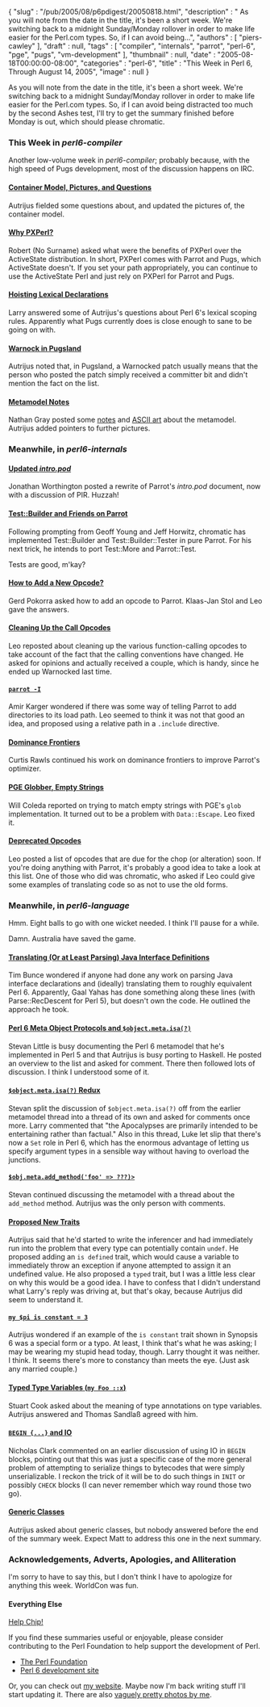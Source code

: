 {
   "slug" : "/pub/2005/08/p6pdigest/20050818.html",
   "description" : " As you will note from the date in the title, it's been a short week. We're switching back to a midnight Sunday/Monday rollover in order to make life easier for the Perl.com types. So, if I can avoid being...",
   "authors" : [
      "piers-cawley"
   ],
   "draft" : null,
   "tags" : [
      "compiler",
      "internals",
      "parrot",
      "perl-6",
      "pge",
      "pugs",
      "vm-development"
   ],
   "thumbnail" : null,
   "date" : "2005-08-18T00:00:00-08:00",
   "categories" : "perl-6",
   "title" : "This Week in Perl 6, Through August 14, 2005",
   "image" : null
}



As you will note from the date in the title, it's been a short week. We're switching back to a midnight Sunday/Monday rollover in order to make life easier for the Perl.com types. So, if I can avoid being distracted too much by the second Ashes test, I'll try to get the summary finished before Monday is out, which should please chromatic.

### This Week in *perl6-compiler*

Another low-volume week in *perl6-compiler*; probably because, with the high speed of Pugs development, most of the discussion happens on IRC.

#### [Container Model, Pictures, and Questions](http://groups.google.com/groups?threadm=20050806162158.GB2263@aut.dyndns.org)

Autrijus fielded some questions about, and updated the pictures of, the container model.

#### [Why PXPerl?](http://groups.google.com/groups?threadm=20050808125840.22956.qmail@lists.develooper.com)

Robert (No Surname) asked what were the benefits of PXPerl over the ActiveState distribution. In short, PXPerl comes with Parrot and Pugs, which ActiveState doesn't. If you set your path appropriately, you can continue to use the ActiveState Perl and just rely on PXPerl for Parrot and Pugs.

#### [Hoisting Lexical Declarations](http://groups.google.com/groups?threadm=20050809193348.GA27323@wall.org)

Larry answered some of Autrijus's questions about Perl 6's lexical scoping rules. Apparently what Pugs currently does is close enough to sane to be going on with.

#### [Warnock in Pugsland](http://groups.google.com/groups?threadm=20050811040041.GB56898@aut.dyndns.org)

Autrijus noted that, in Pugsland, a Warnocked patch usually means that the person who posted the patch simply received a committer bit and didn't mention the fact on the list.

#### [Metamodel Notes](http://pugscode.org/images/metamodel.png)

Nathan Gray posted some [notes](http://groups.google.com/groups?threadm=20050811193918.GB12852@vs2.capwiz.com) and [ASCII art](http://groups.google.com/groups?threadm=20050812170838.GA820@aut.dyndns.org) about the metamodel. Autrijus added pointers to further pictures.

### Meanwhile, in *perl6-internals*

#### [Updated *intro.pod*](http://groups.google.com/groups?threadm=01bf01c59ba4$384dc5d0$0200a8c0@SERVER)

Jonathan Worthington posted a rewrite of Parrot's *intro.pod* document, now with a discussion of PIR. Huzzah!

#### [Test::Builder and Friends on Parrot](http://groups.google.com/groups?threadm=1123570251.22403.70.camel@localhost)

Following prompting from Geoff Young and Jeff Horwitz, chromatic has implemented Test::Builder and Test::Builder::Tester in pure Parrot. For his next trick, he intends to port Test::More and Parrot::Test.

Tests are good, m'kay?

#### [How to Add a New Opcode?](http://groups.google.com/groups?threadm=1123573276.8867.6.camel@lgerd.hrz.uni-siegen.de)

Gerd Pokorra asked how to add an opcode to Parrot. Klaas-Jan Stol and Leo gave the answers.

#### [Cleaning Up the Call Opcodes](http://groups.google.com/groups?threadm=42FA0FFB.6090605@toetsch.at)

Leo reposted about cleaning up the various function-calling opcodes to take account of the fact that the calling conventions have changed. He asked for opinions and actually received a couple, which is handy, since he ended up Warnocked last time.

#### [`parrot -I`](http://groups.google.com/groups?threadm=d113603e0508101127396ed8c7@mail.gmail.com)

Amir Karger wondered if there was some way of telling Parrot to add directories to its load path. Leo seemed to think it was not that good an idea, and proposed using a relative path in a `.include` directive.

#### [Dominance Frontiers](http://groups.google.com/groups?threadm=45ec99fc050810182530001652@mail.gmail.com)

Curtis Rawls continued his work on dominance frontiers to improve Parrot's optimizer.

#### [PGE Globber, Empty Strings](http://groups.google.com/groups?threadm=rt-3.0.11-36882-119083.2.43242787217334@perl.org)

Will Coleda reported on trying to match empty strings with PGE's `glob` implementation. It turned out to be a problem with `Data::Escape`. Leo fixed it.

#### [Deprecated Opcodes](http://groups.google.com/groups?threadm=42FDF124.2090502@toetsch.at)

Leo posted a list of opcodes that are due for the chop (or alteration) soon. If you're doing anything with Parrot, it's probably a good idea to take a look at this list. One of those who did was chromatic, who asked if Leo could give some examples of translating code so as not to use the old forms.

### Meanwhile, in *perl6-language*

Hmm. Eight balls to go with one wicket needed. I think I'll pause for a while.

Damn. Australia have saved the game.

#### [Translating (Or at Least Parsing) Java Interface Definitions](http://article.gmane.org/gmane.comp.lang.perl.perl6.language/4554)

Tim Bunce wondered if anyone had done any work on parsing Java interface declarations and (ideally) translating them to roughly equivalent Perl 6. Apparently, Gaal Yahas has done something along these lines (with Parse::RecDescent for Perl 5), but doesn't own the code. He outlined the approach he took.

#### [Perl 6 Meta Object Protocols and `$object.meta.isa(?)`](http://article.gmane.org/gmane.comp.lang.perl.perl6.language/4558)

Stevan Little is busy documenting the Perl 6 metamodel that he's implemented in Perl 5 and that Autrijus is busy porting to Haskell. He posted an overview to the list and asked for comment. There then followed lots of discussion. I think I understood some of it.

#### [`$object.meta.isa(?)` Redux](http://article.gmane.org/gmane.comp.lang.perl.perl6.language/4574)

Stevan split the discussion of `$object.meta.isa(?)` off from the earlier metamodel thread into a thread of its own and asked for comments once more. Larry commented that "the Apocalypses are primarily intended to be entertaining rather than factual." Also in this thread, Luke let slip that there's now a `Set` role in Perl 6, which has the enormous advantage of letting us specify argument types in a sensible way without having to overload the junctions.

#### [`$obj.meta.add_method('foo' => ???)>`](http://article.gmane.org/gmane.comp.lang.perl.perl6.language/4576)

Stevan continued discussing the metamodel with a thread about the `add_method` method. Autrijus was the only person with comments.

#### [Proposed New Traits](http://article.gmane.org/gmane.comp.lang.perl.perl6.language/4588)

Autrijus said that he'd started to write the inferencer and had immediately run into the problem that every type can potentially contain `undef`. He proposed adding an `is defined` trait, which would cause a variable to immediately throw an exception if anyone attempted to assign it an undefined value. He also proposed a `typed` trait, but I was a little less clear on why this would be a good idea. I have to confess that I didn't understand what Larry's reply was driving at, but that's okay, because Autrijus did seem to understand it.

#### [`my $pi is constant = 3`](http://article.gmane.org/gmane.comp.lang.perl.perl6.language/4600)

Autrijus wondered if an example of the `is constant` trait shown in Synopsis 6 was a special form or a typo. At least, I think that's what he was asking; I may be wearing my stupid head today, though. Larry thought it was neither. I think. It seems there's more to constancy than meets the eye. (Just ask any married couple.)

#### [Typed Type Variables (`my Foo ::x`)](http://article.gmane.org/gmane.comp.lang.perl.perl6.language/4625)

Stuart Cook asked about the meaning of type annotations on type variables. Autrijus answered and Thomas Sandlaß agreed with him.

#### [`BEGIN {...}` and IO](http://www.mail-archive.com/perl6-language@perl.org/msg21349.html)

Nicholas Clark commented on an earlier discussion of using IO in `BEGIN` blocks, pointing out that this was just a specific case of the more general problem of attempting to serialize things to bytecodes that were simply unserializable. I reckon the trick of it will be to do such things in `INIT` or possibly `CHECK` blocks (I can never remember which way round those two go).

#### [Generic Classes](http://article.gmane.org/gmane.comp.lang.perl.perl6.language/4658)

Autrijus asked about generic classes, but nobody answered before the end of the summary week. Expect Matt to address this one in the next summary.

### Acknowledgements, Adverts, Apologies, and Alliteration

I'm sorry to have to say this, but I don't think I have to apologize for anything this week. WorldCon was fun.

#### Everything Else

[Help Chip!](http://www.geeksunite.net/)

If you find these summaries useful or enjoyable, please consider contributing to the Perl Foundation to help support the development of Perl.

-   [The Perl Foundation](http://donate.perl-foundation.org/)
-   [Perl 6 development site](http://dev.perl.org/perl6/)

Or, you can check out [my website](http://www.bofh.org.uk/). Maybe now I'm back writing stuff I'll start updating it. There are also [vaguely pretty photos by me](http://www.flickr.com/photos/pdcawley).
